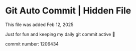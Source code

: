 # Git Auto Commit | Hidden File

This file was added Feb 12, 2025

Just for fun and keeping my daily git commit active 🤪

commit number: 1206434
